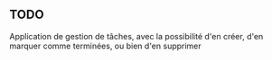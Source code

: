 ## TODO

Application de gestion de tâches, avec la possibilité d'en créer, d'en marquer comme terminées, ou bien d'en supprimer